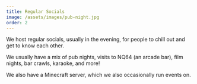 ```yaml
---
title: Regular Socials
image: /assets/images/pub-night.jpg
order: 2
---
```


We host regular socials, usually in the evening, for people to chill out and
get to know each other.

We usually have a mix of pub nights, visits to NQ64 (an arcade bar), film nights,
bar crawls, karaoke, and more!

We also have a Minecraft server, which we also occasionally run events on.
